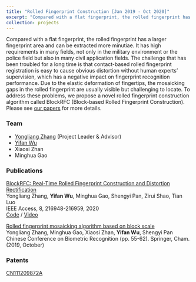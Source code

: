 ```yaml
---
title: "Rolled Fingerprint Construction [Jan 2019 - Oct 2020]"
excerpt: "Compared with a flat fingerprint, the rolled fingerprint has a larger fingerprint area and can be extracted more minutiae. It has high requirements in many fields, not only in the military environment or the police field but also in many civil application fields. The challenge that has been troubled for a long time is that contact-based rolled fingerprint registration is easy to cause obvious distortion without human experts’ supervision, which has a negative impact on fingerprint recognition performance. Due to the elastic deformation of fingertips, the mosaicking gaps in the rolled fingerprint are usually visible but challenging to locate. To address these problems, we propose a novel rolled fingerprint construction algorithm called BlockRFC (Block-based Rolled Fingerprint Construction). Please see [our papers](https://ieeexplore.ieee.org/abstract/document/9274479) for more details."
collection: projects
---
```


Compared with a flat fingerprint, the rolled fingerprint has a larger fingerprint area and can be extracted more minutiae. It has high requirements in many fields, not only in the military environment or the police field but also in many civil application fields. The challenge that has been troubled for a long time is that contact-based rolled fingerprint registration is easy to cause obvious distortion without human experts’ supervision, which has a negative impact on fingerprint recognition performance. Due to the elastic deformation of fingertips, the mosaicking gaps in the rolled fingerprint are usually visible but challenging to locate. To address these problems, we propose a novel rolled fingerprint construction algorithm called BlockRFC (Block-based Rolled Fingerprint Construction). Please see [our papers](https://ieeexplore.ieee.org/abstract/document/9274479) for more details.

### Team
- [Yongliang Zhang](https://ieeexplore.ieee.org/author/37599095900) (Project Leader & Advisor)
- [Yifan Wu](https://scholar.google.com/citations?user=l2GmQnQAAAAJ)
- Xiaosi Zhan
- Minghua Gao

### Publications
[BlockRFC: Real-Time Rolled Fingerprint Construction and Distortion Rectification](https://ieeexplore.ieee.org/abstract/document/9274479)  
Yongliang Zhang, **Yifan Wu**, Minghua Gao, Shengyi Pan, Zirui Shao, Tian Luo   
IEEE Access, 8, 216948-216959, 2020  
[Code](https://github.com/onefanwu/BlockRFC) / [Video](https://ieeexplore.ieee.org/abstract/document/9274479)

[Rolled fingerprint mosaicking algorithm based on block scale](https://link.springer.com/chapter/10.1007/978-3-030-31456-9_7)  
Yongliang Zhang, Minghua Gao,  Xiaosi Zhan, **Yifan Wu**, Shengyi Pan  
Chinese Conference on Biometric Recognition (pp. 55-62). Springer, Cham. (2019, October)


### Patents
[CN111209872A](https://patents.google.com/patent/CN111209872A/en?oq=CN111209872A)